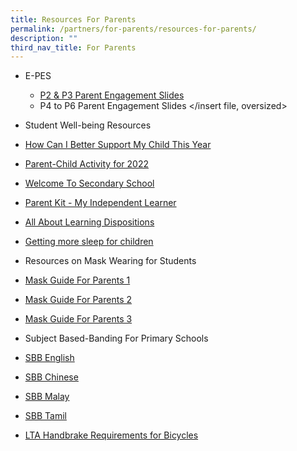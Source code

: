 ```yaml
---
title: Resources For Parents
permalink: /partners/for-parents/resources-for-parents/
description: ""
third_nav_title: For Parents
---
```

*   E-PES
	*   [P2 & P3 Parent Engagement Slides](/files/Briefing%20slides_PES%20P2P3%2011%20Feb%202022%20_for%20parents.pdf)
	*   P4 to P6 Parent Engagement Slides </insert file, oversized>
*   Student Well-being Resources

*   [How Can I Better Support My Child This Year](https://stamfordpri.moe.edu.sg/qql/slot/u183/For%20Parents/Resources%20for%20Parents/How%20Can%20I%20Better%20Support%20My%20Child%20This%20Year.pdf)  
    
*   [Parent-Child Activity for 2022](https://stamfordpri.moe.edu.sg/qql/slot/u183/For%20Parents/Resources%20for%20Parents/Parent-Child%20Activity%20for%202022.pdf)  
    
*   [Welcome To Secondary School](https://go.gov.sg/welcome-to-secondary-school)  
    

*   [Parent Kit - My Independent Learner](https://stamfordpri.moe.edu.sg/qql/slot/u183/For%20Parents/Resources%20for%20Parents/Resource%20Kit%20-%20Parent%20Kit%20-%20My%20Independent%20Learner.pdf)   
    
*   [All About Learning Dispositions](https://www.moe.gov.sg/microsites/moekindergarten/assets/pdf/first-flight-9.pdf?utm_source=first-flight-9&utm_medium=emailer&utm_content=all-about-learning-dispositions)
*   [Getting more sleep for children](https://www.healthhub.sg/live-healthy/1236/more-sleep-please) 
*   Resources on Mask Wearing for Students

*   [Mask Guide For Parents 1](https://stamfordpri.moe.edu.sg/qql/slot/u183/For%20Parents/Resources%20for%20Parents/Poster.pdf)   
    
*   [Mask Guide For Parents 2](https://stamfordpri.moe.edu.sg/qql/slot/u183/For%20Parents/Resources%20for%20Parents/Social%20Story%20for%20Students.pdf)   
    
*   [Mask Guide For Parents 3](https://stamfordpri.moe.edu.sg/qql/slot/u183/For%20Parents/Resources%20for%20Parents/Guide%20for%20Parents.pdf) 

*   Subject Based-Banding For Primary Schools

*   [SBB English](https://stamfordpri.moe.edu.sg/qql/slot/u183/For%20Parents/Resources%20for%20Parents/SBB/1.%20MOE_SBB_ENG_revised%201%20Mar%202018.pdf)  
    
*   [SBB Chinese](https://stamfordpri.moe.edu.sg/qql/slot/u183/For%20Parents/Resources%20for%20Parents/SBB/2.%20MOE_SBB_CHI_revised%201%20Mar%202018.pdf)  
    
*   [SBB Malay](https://stamfordpri.moe.edu.sg/qql/slot/u183/For%20Parents/Resources%20for%20Parents/SBB/3.%20MOE_SBB_ML_revised%201%20Mar%202018.pdf)  
    
*   [SBB Tamil](https://stamfordpri.moe.edu.sg/qql/slot/u183/For%20Parents/Resources%20for%20Parents/SBB/4.%20MOE_SBB_TL_revised%201%20Mar%202018.pdf)

*   [LTA Handbrake Requirements for Bicycles](https://stamfordpri.moe.edu.sg/qql/slot/u183/For%20Parents/Resources%20for%20Parents/LTA%20handbrake%20requirements%20for%20bicycles_web.pdf)